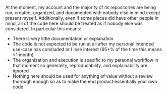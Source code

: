 At the moment, my account and the majority of its repositories are being run, created, organized, and documented with nobody else in mind except present myself. 
Additionally, even if some pieces did have other people in mind, all of the code here should be treated as if nobody else was considered.
In particular this means:
- There is very little documentation or explanation
- The code is not expected to be run at all after my personal intended use-case has concluded or I lose interest (95+% of the time this means <1 month)
- The organization and execution is specific to my personal workflow in that moment so generality, reproducability, and explainability are ignored
- Nothing here should be used for anything of value without a review thorough enough so as to make the end product essentially your own code


<!---
nickLayman/nickLayman is a ✨ special ✨ repository because its `README.md` (this file) appears on your GitHub profile.
You can click the Preview link to take a look at your changes.
--->
